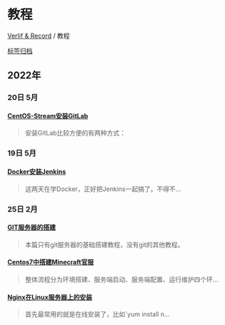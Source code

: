 # 教程

[Verlif & Record](../index.md) / 教程

[标签归档](../tags.md)

## __2022年__

### 20日 __5月__

#### [CentOS-Stream安装GitLab](../docs/教程/CentOS-Stream安装GitLab.md)

> 安装GitLab比较方便的有两种方式：

### 19日 __5月__

#### [Docker安装Jenkins](../docs/教程/Docker安装Jenkins.md)

> 这两天在学Docker，正好把Jenkins一起搞了。不得不...

### 25日 __2月__

#### [GIT服务器的搭建](../docs/教程/GIT服务器的搭建.md)

> 本篇只有git服务器的基础搭建教程，没有git的其他教程。

#### [Centos7中搭建Minecraft官服](../docs/教程/Minecraft官服在Centos7中的搭建.md)

> 整体流程分为环境搭建、服务端启动、服务端配置、运行维护四个环...

#### [Nginx在Linux服务器上的安装](../docs/教程/Nginx在Linux上的安装.md)

> 首先最常用的就是在线安装了，比如`yum install n...

